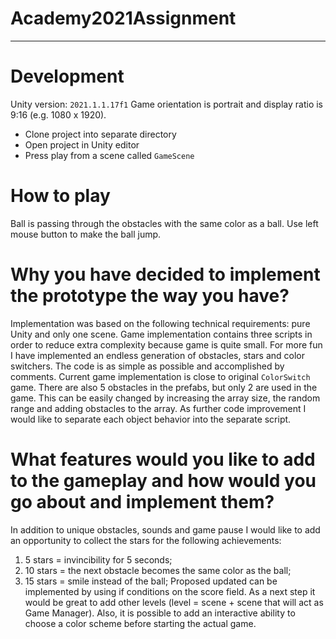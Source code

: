 # Academy2021Assignment
-------------------------------------------------
# Development
Unity version: `2021.1.1.17f1`
Game orientation is portrait and display ratio is 9:16 (e.g. 1080 x 1920).
-	Clone project into separate directory
-	Open project in Unity editor
-	Press play from a scene called `GameScene`
# How to play
Ball is passing through the obstacles with the same color as a ball. Use left mouse button to make the ball jump.
# Why you have decided to implement the prototype the way you have?
Implementation was based on the following technical requirements: pure Unity and only one scene. Game implementation contains three scripts in order to reduce extra complexity because game is quite small.
For more fun I have implemented an endless generation of obstacles, stars and color switchers. The code is as simple as possible and accomplished by comments. Current game implementation is close to original `ColorSwitch` game. There are also 5 obstacles in the prefabs, but only 2 are used in the game. This can be easily changed by increasing the array size, the random range and adding obstacles to the array.
As further code improvement I would like to separate each object behavior into the separate script.
# What features would you like to add to the gameplay and how would you go about and implement them?
In addition to unique obstacles, sounds and game pause I would like to add an opportunity to collect the stars for the following achievements:
1.	5 stars = invincibility for 5 seconds;
2.	10 stars = the next obstacle becomes the same color as the ball;
3.	15 stars = smile instead of the ball;
Proposed updated can be implemented by using if conditions on the score field.
As a next step it would be great to add other levels (level = scene + scene that will act as Game Manager).
Also, it is possible to add an interactive ability to choose a color scheme before starting the actual game.

